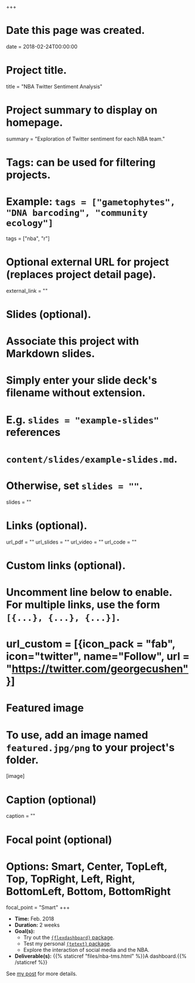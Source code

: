 +++
# Date this page was created.
date = 2018-02-24T00:00:00

# Project title.
title = "NBA Twitter Sentiment Analysis"

# Project summary to display on homepage.
summary = "Exploration of Twitter sentiment for each NBA team."

# Tags: can be used for filtering projects.
# Example: `tags = ["gametophytes", "DNA barcoding", "community ecology"]`
tags = ["nba", "r"]

# Optional external URL for project (replaces project detail page).
external_link = ""

# Slides (optional).
#   Associate this project with Markdown slides.
#   Simply enter your slide deck's filename without extension.
#   E.g. `slides = "example-slides"` references 
#   `content/slides/example-slides.md`.
#   Otherwise, set `slides = ""`.
slides = ""

# Links (optional).
url_pdf = ""
url_slides = ""
url_video = ""
url_code = ""

# Custom links (optional).
#   Uncomment line below to enable. For multiple links, use the form `[{...}, {...}, {...}]`.
# url_custom = [{icon_pack = "fab", icon="twitter", name="Follow", url = "https://twitter.com/georgecushen"}]

# Featured image
# To use, add an image named `featured.jpg/png` to your project's folder. 
[image]
  # Caption (optional)
  caption = ""
  
  # Focal point (optional)
  # Options: Smart, Center, TopLeft, Top, TopRight, Left, Right, BottomLeft, Bottom, BottomRight
  focal_point = "Smart"
+++

+ __Time:__ Feb. 2018
+ __Duration:__ 2 weeks
+ __Goal(s):__
    + Try out the [`{flexdashboard}` package](https://rmarkdown.rstudio.com/flexdashboard/).
    + Test my personal [`{tetext}` package](https://github.com/tonyelhabr/tetext).
    + Explore the interaction of social media and the NBA.
+ __Deliverable(s):__ {{% staticref "files/nba-tms.html" %}}A dashboard.{{% /staticref %}}

See [my post](/post/nba-tweets-tms-flexdashboard) for more details.